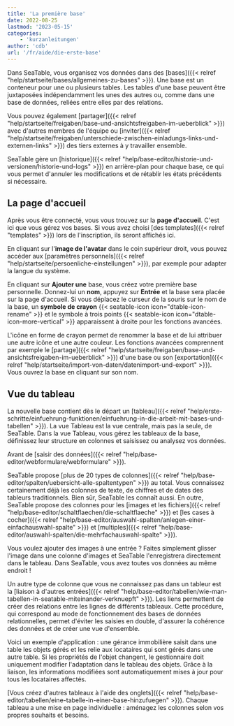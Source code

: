 ```yaml
---
title: 'La première base'
date: 2022-08-25
lastmod: '2023-05-15'
categories:
    - 'kurzanleitungen'
author: 'cdb'
url: '/fr/aide/die-erste-base'
---
```


Dans SeaTable, vous organisez vos données dans des [bases]({{< relref "help/startseite/bases/allgemeines-zu-bases" >}}). Une base est un conteneur pour une ou plusieurs tables. Les tables d'une base peuvent être juxtaposées indépendamment les unes des autres ou, comme dans une base de données, reliées entre elles par des relations.

Vous pouvez également [partager]({{< relref "help/startseite/freigaben/base-und-ansichtsfreigaben-im-ueberblick" >}}) avec d'autres membres de l'équipe ou [inviter]({{< relref "help/startseite/freigaben/unterschiede-zwischen-einladungs-links-und-externen-links" >}}) des tiers externes à y travailler ensemble.

SeaTable gère un [historique]({{< relref "help/base-editor/historie-und-versionen/historie-und-logs" >}}) en arrière-plan pour chaque base, ce qui vous permet d'annuler les modifications et de rétablir les états précédents si nécessaire.

## La page d'accueil

Après vous être connecté, vous vous trouvez sur la **page d'accueil**. C'est ici que vous gérez vos bases. Si vous avez choisi [des templates]({{< relref "templates" >}}) lors de l'inscription, ils seront affichés ici.

En cliquant sur l'**image de l'avatar** dans le coin supérieur droit, vous pouvez accéder aux [paramètres personnels]({{< relref "help/startseite/persoenliche-einstellungen" >}}), par exemple pour adapter la langue du système.

En cliquant sur **Ajouter une** base, vous créez votre première base personnelle. Donnez-lui un **nom**, appuyez sur **Entrée** et la base sera placée sur la page d'accueil. Si vous déplacez le curseur de la souris sur le nom de la base, un **symbole de crayon** {{< seatable-icon icon="dtable-icon-rename" >}} et le symbole à trois points {{< seatable-icon icon="dtable-icon-more-vertical" >}} apparaissent à droite pour les fonctions avancées.

L'icône en forme de crayon permet de renommer la base et de lui attribuer une autre icône et une autre couleur. Les fonctions avancées comprennent par exemple le [partage]({{< relref "help/startseite/freigaben/base-und-ansichtsfreigaben-im-ueberblick" >}}) d'une base ou son [exportation]({{< relref "help/startseite/import-von-daten/datenimport-und-export" >}}). Vous ouvrez la base en cliquant sur son nom.

## Vue du tableau

La nouvelle base contient dès le départ un [tableau]({{< relref "help/erste-schritte/einfuehrung-funktionen/einfuehrung-in-die-arbeit-mit-bases-und-tabellen" >}}). La vue Tableau est la vue centrale, mais pas la seule, de SeaTable. Dans la vue Tableau, vous gérez les tableaux de la base, définissez leur structure en colonnes et saisissez ou analysez vos données.

Avant de [saisir des données]({{< relref "help/base-editor/webformulare/webformulare" >}}).

SeaTable propose [plus de 20 types de colonnes]({{< relref "help/base-editor/spalten/uebersicht-alle-spaltentypen" >}}) au total. Vous connaissez certainement déjà les colonnes de texte, de chiffres et de dates des tableurs traditionnels. Bien sûr, SeaTable les connaît aussi. En outre, SeaTable propose des colonnes pour les [images et les fichiers]({{< relref "help/base-editor/schaltflaechen/die-schaltflaeche" >}}) et [les cases à cocher]({{< relref "help/base-editor/auswahl-spalten/anlegen-einer-einfachauswahl-spalte" >}}) et [multiples]({{< relref "help/base-editor/auswahl-spalten/die-mehrfachauswahl-spalte" >}}).

Vous voulez ajouter des images à une entrée ? Faites simplement glisser l'image dans une colonne d'images et SeaTable l'enregistrera directement dans le tableau. Dans SeaTable, vous avez toutes vos données au même endroit !

Un autre type de colonne que vous ne connaissez pas dans un tableur est la [liaison à d'autres entrées]({{< relref "help/base-editor/tabellen/wie-man-tabellen-in-seatable-miteinander-verknuepft" >}}). Les liens permettent de créer des relations entre les lignes de différents tableaux. Cette procédure, qui correspond au mode de fonctionnement des bases de données relationnelles, permet d'éviter les saisies en double, d'assurer la cohérence des données et de créer une vue d'ensemble.

Voici un exemple d'application : une gérance immobilière saisit dans une table les objets gérés et les relie aux locataires qui sont gérés dans une autre table. Si les propriétés de l'objet changent, le gestionnaire doit uniquement modifier l'adaptation dans le tableau des objets. Grâce à la liaison, les informations modifiées sont automatiquement mises à jour pour tous les locataires affectés.

[Vous créez d'autres tableaux à l'aide des onglets]({{< relref "help/base-editor/tabellen/eine-tabelle-in-einer-base-hinzufuegen" >}}). Chaque tableau a une mise en page individuelle : aménagez les colonnes selon vos propres souhaits et besoins.
